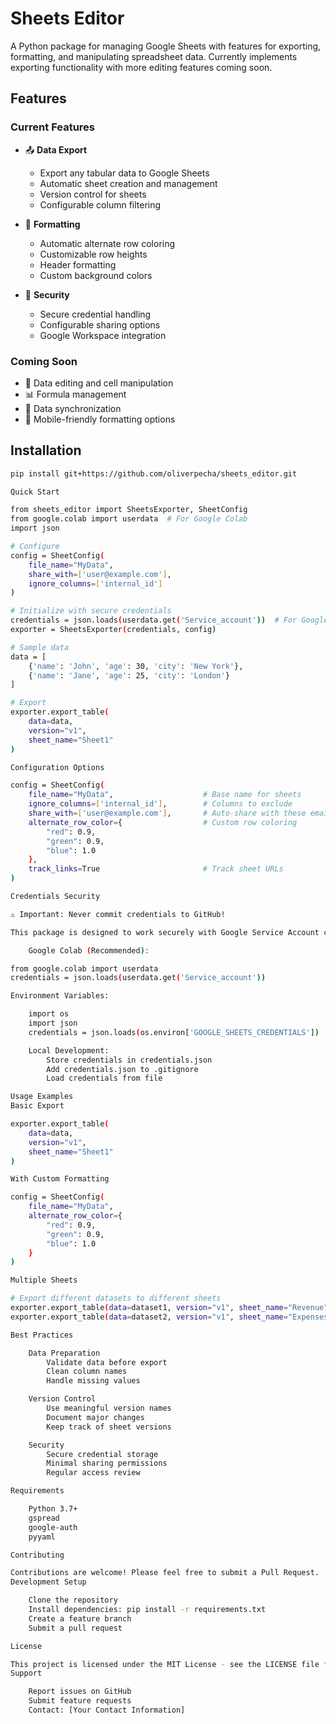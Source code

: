 # Sheets Editor

A Python package for managing Google Sheets with features for exporting, formatting, and manipulating spreadsheet data. Currently implements exporting functionality with more editing features coming soon.

## Features

### Current Features
- 📤 **Data Export**
  - Export any tabular data to Google Sheets
  - Automatic sheet creation and management
  - Version control for sheets
  - Configurable column filtering

- 🎨 **Formatting**
  - Automatic alternate row coloring
  - Customizable row heights
  - Header formatting
  - Custom background colors

- 🔐 **Security**
  - Secure credential handling
  - Configurable sharing options
  - Google Workspace integration

### Coming Soon
- 📝 Data editing and cell manipulation
- 📊 Formula management
- 🔄 Data synchronization
- 📱 Mobile-friendly formatting options

## Installation

```bash
pip install git+https://github.com/oliverpecha/sheets_editor.git

Quick Start

from sheets_editor import SheetsExporter, SheetConfig
from google.colab import userdata  # For Google Colab
import json

# Configure
config = SheetConfig(
    file_name="MyData",
    share_with=['user@example.com'],
    ignore_columns=['internal_id']
)

# Initialize with secure credentials
credentials = json.loads(userdata.get('Service_account'))  # For Google Colab
exporter = SheetsExporter(credentials, config)

# Sample data
data = [
    {'name': 'John', 'age': 30, 'city': 'New York'},
    {'name': 'Jane', 'age': 25, 'city': 'London'}
]

# Export
exporter.export_table(
    data=data,
    version="v1",
    sheet_name="Sheet1"
)

Configuration Options

config = SheetConfig(
    file_name="MyData",                    # Base name for sheets
    ignore_columns=['internal_id'],        # Columns to exclude
    share_with=['user@example.com'],       # Auto-share with these emails
    alternate_row_color={                  # Custom row coloring
        "red": 0.9,
        "green": 0.9,
        "blue": 1.0
    },
    track_links=True                       # Track sheet URLs
)

Credentials Security

⚠️ Important: Never commit credentials to GitHub!

This package is designed to work securely with Google Service Account credentials. Recommended ways to handle credentials:

    Google Colab (Recommended):

from google.colab import userdata
credentials = json.loads(userdata.get('Service_account'))

Environment Variables:

    import os
    import json
    credentials = json.loads(os.environ['GOOGLE_SHEETS_CREDENTIALS'])

    Local Development:
        Store credentials in credentials.json
        Add credentials.json to .gitignore
        Load credentials from file

Usage Examples
Basic Export

exporter.export_table(
    data=data,
    version="v1",
    sheet_name="Sheet1"
)

With Custom Formatting

config = SheetConfig(
    file_name="MyData",
    alternate_row_color={
        "red": 0.9,
        "green": 0.9,
        "blue": 1.0
    }
)

Multiple Sheets

# Export different datasets to different sheets
exporter.export_table(data=dataset1, version="v1", sheet_name="Revenue")
exporter.export_table(data=dataset2, version="v1", sheet_name="Expenses")

Best Practices

    Data Preparation
        Validate data before export
        Clean column names
        Handle missing values

    Version Control
        Use meaningful version names
        Document major changes
        Keep track of sheet versions

    Security
        Secure credential storage
        Minimal sharing permissions
        Regular access review

Requirements

    Python 3.7+
    gspread
    google-auth
    pyyaml

Contributing

Contributions are welcome! Please feel free to submit a Pull Request.
Development Setup

    Clone the repository
    Install dependencies: pip install -r requirements.txt
    Create a feature branch
    Submit a pull request

License

This project is licensed under the MIT License - see the LICENSE file for details.
Support

    Report issues on GitHub
    Submit feature requests
    Contact: [Your Contact Information]

